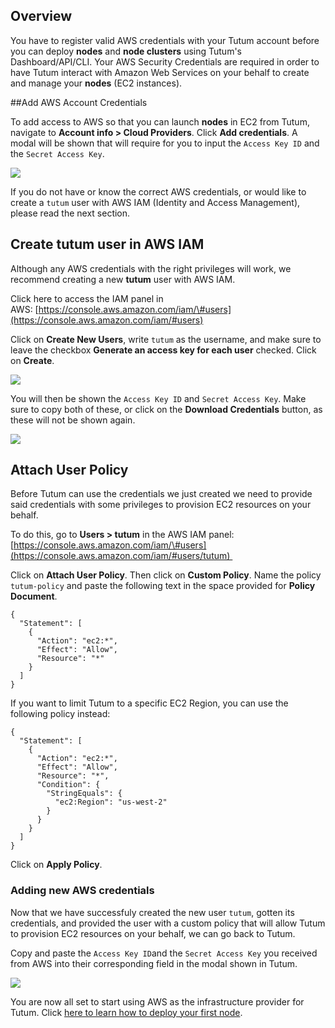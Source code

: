 ## Overview 

You have to register valid AWS credentials with your Tutum account
before you can deploy **nodes** and **node clusters** using Tutum's
Dashboard/API/CLI. Your AWS Security Credentials are required in order to
have Tutum interact with Amazon Web Services on your behalf to create
and manage your **nodes** (EC2 instances).

##Add AWS Account Credentials

To add access to AWS so that you can launch **nodes** in EC2 from Tutum,
navigate to **Account info \> Cloud Providers**. Click **Add
credentials**. A modal will be shown that will require for you to input
the `Access Key ID` and the `Secret Access Key`.

![](http://cdn.freshdesk.com/data/helpdesk/attachments/production/5001958626/original/Screen_Shot_2014-10-20_at_19.15.51.png?1413848730)

If you do not have or know the correct AWS credentials, or would like to
create a `tutum` user with AWS IAM (Identity and Access Management),
please read the next section.

Create tutum user in AWS IAM
----------------------------

Although any AWS credentials with the right privileges will work, we
recommend creating a new **tutum** user with AWS IAM. 

Click here to access the IAM panel in AWS: [https://console.aws.amazon.com/iam/\#users](https://console.aws.amazon.com/iam/#users)

Click on **Create New Users**, write `tutum` as the username, and make
sure to leave the checkbox **Generate an access key for each user**
checked. Click on **Create**.

![](http://cdn.freshdesk.com/data/helpdesk/attachments/production/5001958641/original/Screen_Shot_2014-10-20_at_19.23.33.png?1413848771)

You will then be shown the `Access Key ID` and `Secret Access Key`. Make
sure to copy both of these, or click on the **Download Credentials**
button, as these will not be shown again.

![](http://cdn.freshdesk.com/data/helpdesk/attachments/production/5001958660/original/Screen_Shot_2014-10-20_at_19.24.33.png?1413848800)

## Attach User Policy

Before Tutum can use the credentials we just created we need to provide
said credentials with some privileges to provision EC2 resources on your
behalf. 

To do this, go to **Users \> tutum** in the AWS IAM panel: [https://console.aws.amazon.com/iam/\#users](https://console.aws.amazon.com/iam/#users/tutum) 

Click on **Attach User Policy**. Then click on **Custom Policy**. Name
the policy `tutum-policy` and paste the following text in the space
provided for **Policy Document**.

```
{
  "Statement": [
    {
      "Action": "ec2:*",
      "Effect": "Allow",
      "Resource": "*"
    }
  ]
}
```

If you want to limit Tutum to a specific EC2 Region, you can use the following policy instead:

```
{
  "Statement": [
    {
      "Action": "ec2:*",
      "Effect": "Allow",
      "Resource": "*",
      "Condition": {
        "StringEquals": {
          "ec2:Region": "us-west-2"
        }
      }
    }
  ]
}
```

Click on **Apply Policy**.

### Adding new AWS credentials

Now that we have successfuly created the new user `tutum`, gotten its
credentials, and provided the user with a custom policy that will allow
Tutum to provision EC2 resources on your behalf, we can go back to
Tutum.

Copy and paste the `Access Key ID`and the `Secret Access Key` you
received from AWS into their corresponding field in the modal shown in
Tutum.

![](http://cdn.freshdesk.com/data/helpdesk/attachments/production/5001958672/original/Screen_Shot_2014-10-20_at_19.40.50.png?1413848821)

You are now all set to start using AWS as the infrastructure provider
for Tutum. Click [here to learn how to deploy your first node](https://tutum.freshdesk.com/support/solutions/articles/5000523221-your-first-node). 
